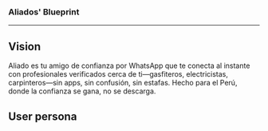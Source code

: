 ### Aliados' Blueprint

---

## Vision

Aliado es tu amigo de confianza por WhatsApp que te conecta al instante con profesionales verificados cerca de ti—gasfiteros, electricistas, carpinteros—sin apps, sin confusión, sin estafas.
Hecho para el Perú, donde la confianza se gana, no se descarga.

## User persona
